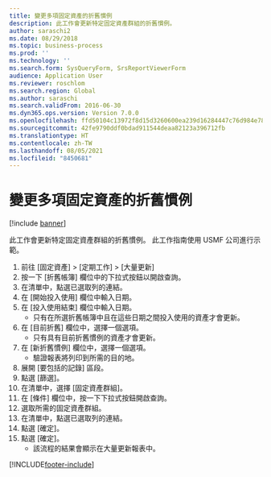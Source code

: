 ```yaml
---
title: 變更多項固定資產的折舊慣例
description: 此工作會更新特定固定資產群組的折舊慣例。
author: saraschi2
ms.date: 08/29/2018
ms.topic: business-process
ms.prod: ''
ms.technology: ''
ms.search.form: SysQueryForm, SrsReportViewerForm
audience: Application User
ms.reviewer: roschlom
ms.search.region: Global
ms.author: saraschi
ms.search.validFrom: 2016-06-30
ms.dyn365.ops.version: Version 7.0.0
ms.openlocfilehash: ffd50104c13972f8d15d3260600ea239d16284447c76d984e78f4aaa4bc08cab
ms.sourcegitcommit: 42fe9790ddf0bdad911544deaa82123a396712fb
ms.translationtype: HT
ms.contentlocale: zh-TW
ms.lasthandoff: 08/05/2021
ms.locfileid: "8450681"
---
```

# <a name="change-depreciation-conventions-for-multiple-fixed-assets"></a>變更多項固定資產的折舊慣例

[!include [banner](../../includes/banner.md)]

此工作會更新特定固定資產群組的折舊慣例。 此工作指南使用 USMF 公司進行示範。

1. 前往 [固定資產] > [定期工作] > [大量更新]
2. 按一下 [折舊帳簿] 欄位中的下拉式按鈕以開啟查詢。
3. 在清單中，點選已選取列的連結。
4. 在 [開始投入使用] 欄位中輸入日期。
5. 在 [投入使用結束] 欄位中輸入日期。
    * 只有在所選折舊帳簿中且在這些日期之間投入使用的資產才會更新。  
6. 在 [目前折舊] 欄位中，選擇一個選項。
    * 只有具有目前折舊慣例的資產才會更新。  
7. 在 [新折舊慣例] 欄位中，選擇一個選項。
    * 驗證報表將列印到所需的目的地。  
8. 展開 [要包括的記錄] 區段。
9. 點選 [篩選]。
10. 在清單中，選擇 [固定資產群組]。
11. 在 [條件] 欄位中，按一下下拉式按鈕開啟查詢。
12. 選取所需的固定資產群組。
13. 在清單中，點選已選取列的連結。
14. 點選 [確定]。
15. 點選 [確定]。
    *  該流程的結果會顯示在大量更新報表中。     



[!INCLUDE[footer-include](../../../includes/footer-banner.md)]